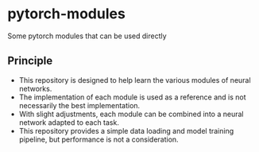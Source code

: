 # pytorch-modules
Some pytorch modules that can be used directly

## Principle
- This repository is designed to help learn the various modules of neural networks.
- The implementation of each module is used as a reference and is not necessarily the best implementation.
- With slight adjustments, each module can be combined into a neural network adapted to each task.
- This repository provides a simple data loading and model training pipeline, but performance is not a consideration.